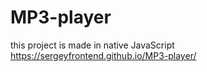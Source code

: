 # MP3-player
this project is made in native JavaScript
 https://sergeyfrontend.github.io/MP3-player/
